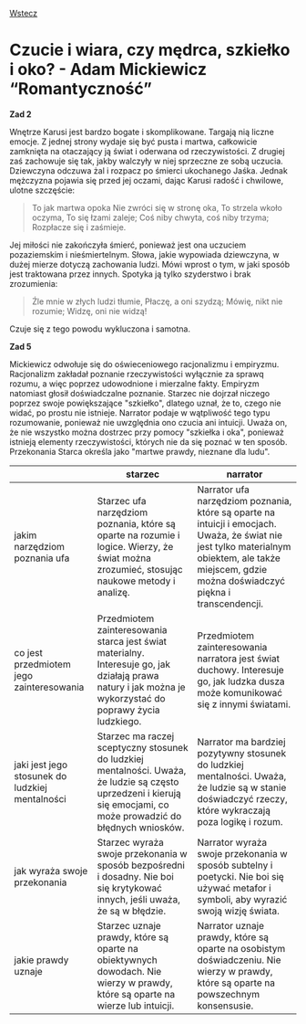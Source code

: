 [Wstecz](../polski.md)

# Czucie i wiara, czy mędrca, szkiełko i oko? - Adam Mickiewicz “Romantyczność”

**Zad 2**

Wnętrze Karusi jest bardzo bogate i skomplikowane. Targają nią liczne emocje. Z jednej strony wydaje się być pusta i martwa, całkowicie zamknięta na otaczający ją świat i oderwana od rzeczywistości. Z drugiej zaś zachowuje się tak, jakby walczyły w niej sprzeczne ze sobą uczucia. Dziewczyna odczuwa żal i rozpacz po śmierci ukochanego Jaśka. Jednak mężczyzna pojawia się przed jej oczami, dając Karusi radość i chwilowe, ulotne szczęście:

> To jak martwa opoka
> Nie zwróci się w stronę oka,
> To strzela wkoło oczyma,
> To się łzami zaleje;
> Coś niby chwyta, coś niby trzyma;
> Rozpłacze się i zaśmieje.

Jej miłości nie zakończyła śmierć, ponieważ jest ona uczuciem pozaziemskim i nieśmiertelnym. Słowa, jakie wypowiada dziewczyna, w dużej mierze dotyczą zachowania ludzi. Mówi wprost o tym, w jaki sposób jest traktowana przez innych. Spotyka ją tylko szyderstwo i brak zrozumienia:

> Źle mnie w złych ludzi tłumie,
> Płaczę, a oni szydzą;
> Mówię, nikt nie rozumie;
> Widzę, oni nie widzą!

Czuje się z tego powodu wykluczona i samotna.

**Zad 5**

Mickiewicz odwołuje się do oświeceniowego racjonalizmu i empiryzmu. Racjonalizm zakładał poznanie rzeczywistości wyłącznie za sprawq rozumu, a więc poprzez udowodnione i mierzalne fakty. Empiryzm natomiast głosił doświadczalne poznanie. Starzec nie dojrzał niczego poprzez swoje powiększające "szkiełko", dlatego uznał, że to, czego nie widać, po prostu nie istnieje. Narrator podaje w wątpliwość tego typu rozumowanie, ponieważ nie uwzględnia ono czucia ani
intuicji. Uważa on, że nie wszystko można dostrzec przy pomocy "szkiełka i oka", ponieważ istnieją elementy rzeczywistości, których nie da się poznać w ten sposób. Przekonania Starca określa jako "martwe prawdy, nieznane dla ludu".

|                                                 | starzec                                                                                                                                                              | narrator                                                                                                                                                                                            |
| ----------------------------------------------- | -------------------------------------------------------------------------------------------------------------------------------------------------------------------- | --------------------------------------------------------------------------------------------------------------------------------------------------------------------------------------------------- |
| jakim narzędziom poznania ufa                   | Starzec ufa narzędziom poznania, które są oparte na rozumie i logice. Wierzy, że świat można zrozumieć, stosując naukowe metody i analizę.                           | Narrator ufa narzędziom poznania, które są oparte na intuicji i emocjach. Uważa, że świat nie jest tylko materialnym obiektem, ale także miejscem, gdzie można doświadczyć piękna i transcendencji. |
| co jest przedmiotem jego zainteresowania        | Przedmiotem zainteresowania starca jest świat materialny. Interesuje go, jak działają prawa natury i jak można je wykorzystać do poprawy życia ludzkiego.            | Przedmiotem zainteresowania narratora jest świat duchowy. Interesuje go, jak ludzka dusza może komunikować się z innymi światami.                                                                   |
| jaki jest jego stosunek do ludzkiej mentalności | Starzec ma raczej sceptyczny stosunek do ludzkiej mentalności. Uważa, że ludzie są często uprzedzeni i kierują się emocjami, co może prowadzić do błędnych wniosków. | Narrator ma bardziej pozytywny stosunek do ludzkiej mentalności. Uważa, że ludzie są w stanie doświadczyć rzeczy, które wykraczają poza logikę i rozum.                                             |
| jak wyraża swoje przekonania                    | Starzec wyraża swoje przekonania w sposób bezpośredni i dosadny. Nie boi się krytykować innych, jeśli uważa, że są w błędzie.                                        | Narrator wyraża swoje przekonania w sposób subtelny i poetycki. Nie boi się używać metafor i symboli, aby wyrazić swoją wizję świata.                                                               |
| jakie prawdy uznaje                             | Starzec uznaje prawdy, które są oparte na obiektywnych dowodach. Nie wierzy w prawdy, które są oparte na wierze lub intuicji.                                        | Narrator uznaje prawdy, które są oparte na osobistym doświadczeniu. Nie wierzy w prawdy, które są oparte na powszechnym konsensusie.                                                                |
